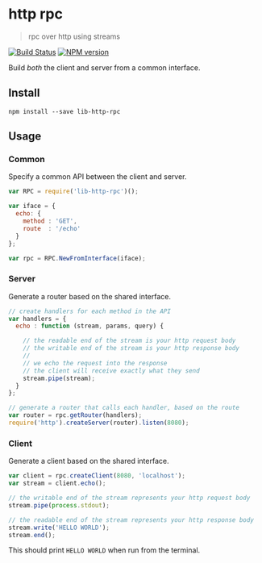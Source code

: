 # http rpc

> rpc over http using streams

[![Build Status](https://travis-ci.org/groundwater/node-lib-http-rpc.png?branch=master)](https://travis-ci.org/groundwater/node-lib-http-rpc)
[![NPM version](https://badge.fury.io/js/lib-http-rpc.png)](http://badge.fury.io/js/lib-http-rpc)

Build *both* the client and server from a common interface.

## Install

```
npm install --save lib-http-rpc
```

## Usage

### Common

Specify a common API between the client and server.

```javascript
var RPC = require('lib-http-rpc')();

var iface = {
  echo: {
    method : 'GET',
    route  : '/echo'
  }
};

var rpc = RPC.NewFromInterface(iface);
```

### Server

Generate a router based on the shared interface.

```javascript
// create handlers for each method in the API
var handlers = {
  echo : function (stream, params, query) {

    // the readable end of the stream is your http request body
    // the writable end of the stream is your http response body
    //
    // we echo the request into the response
    // the client will receive exactly what they send
    stream.pipe(stream);
  }
};

// generate a router that calls each handler, based on the route
var router = rpc.getRouter(handlers);
require('http').createServer(router).listen(8080);
```

### Client

Generate a client based on the shared interface.

```javascript
var client = rpc.createClient(8080, 'localhost');
var stream = client.echo();

// the writable end of the stream represents your http request body
stream.pipe(process.stdout);

// the readable end of the stream represents your http response body
stream.write('HELLO WORLD');
stream.end();
```

This should print `HELLO WORLD` when run from the terminal.
